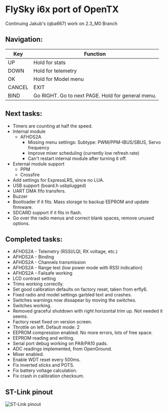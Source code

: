 # FlySky i6x port of OpenTX

Continuing Jakub's (qba667) work on 2.3_M0 Branch

## Navigation:

| Key | Function |
| --- | --- |
| UP     | Hold for stats |                              
| DOWN   | Hold for telemetry |                                  
| OK     | Hold for Model menu |
| CANCEL | EXIT |                      
| BIND   | Go RIGHT. Go to next PAGE. Hold for general menu. |

## Next tasks:

* Timers are counting at half the speed.
* Internal module
    - AFHDS2A
        - Missing menu settings: Subtype: PWM/PPM-IBUS/SBUS, Servo frequency
        - Improve mixer scheduling (currently low refresh rate)
        - Can't restart internal module after turning it off.
* External module support
    - PPM
    - Crossfire
* Add settings for ExpressLRS, since no LUA.
* USB support (board.h usbplugged)
* UART DMA fifo transfers.
* Buzzer
* Bootloader if it fits. Mass storage to backup EEPROM and update firmware.
* SDCARD support if it fits in flash.
* Go over the radio menus and correct blank spaces, remove unused options.
## Completed tasks:

* AFHDS2A - Telemetry (RSSI/LQI, RX voltage, etc.)
* AFHDS2A - Binding
* AFHDS2A - Channels transmission
* AFHDS2A - Range test (low power mode with RSSI indication)
* AFHDS2A - Failsafe working
* LCD contrast setting
* Trims working correctly.
* Set good calibration defaults on factory reset, taken from erfly6.
* Fixed radio and model settings garbled text and crashes.
* Switches warnings now dissapear by moving the switches.
* Switches working.
* Removed graceful shutdown with right horizontal trim up. Not needed it seems.
* Factory reset fixed on version screen.
* Throttle on left. Default mode: 2
* EEPROM compression enabled. No more errors, lots of free space.
* EEPROM reading and writing.
* Serial port debug working on PA9/PA10 pads.
* ADC readings implemented, from OpenGround.
* Mixer enabled.
* Enable WDT reset every 500ms.
* Fix inverted sticks and POTS.
* Fix battery voltage calculation.
* Fix crash in calibration checksum. 

## ST-Link pinout

![ST-Link pinout](https://raw.githubusercontent.com/marianomd/opentx/2.3_M0/doc/flysky/flysky-i6x%20st-link%20pinout%20small.png)